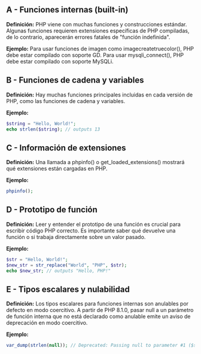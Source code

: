 ## A - Funciones internas (built-in)

**Definición:** PHP viene con muchas funciones y construcciones estándar. Algunas funciones requieren extensiones específicas de PHP compiladas, de lo contrario, aparecerán errores fatales de "función indefinida".

**Ejemplo:** Para usar funciones de imagen como imagecreatetruecolor(), PHP debe estar compilado con soporte GD. Para usar mysqli_connect(), PHP debe estar compilado con soporte MySQLi.

## B - Funciones de cadena y variables

**Definición:** Hay muchas funciones principales incluidas en cada versión de PHP, como las funciones de cadena y variables.

**Ejemplo:**

```php
$string = "Hello, World!";
echo strlen($string); // outputs 13
```

## C - Información de extensiones

**Definición:** Una llamada a phpinfo() o get_loaded_extensions() mostrará qué extensiones están cargadas en PHP.

**Ejemplo:**

```php
phpinfo();
```

## D - Prototipo de función

**Definición:** Leer y entender el prototipo de una función es crucial para escribir código PHP correcto. Es importante saber qué devuelve una función o si trabaja directamente sobre un valor pasado.

**Ejemplo:**

```php
$str = "Hello, World!";
$new_str = str_replace("World", "PHP", $str);
echo $new_str; // outputs "Hello, PHP!"
```

## E - Tipos escalares y nulabilidad

**Definición:** Los tipos escalares para funciones internas son anulables por defecto en modo coercitivo. A partir de PHP 8.1.0, pasar null a un parámetro de función interna que no está declarado como anulable emite un aviso de deprecación en modo coercitivo.

**Ejemplo:**

```php
var_dump(strlen(null)); // Deprecated: Passing null to parameter #1 ($string) of type string is deprecated as of PHP 8.1.0
```
